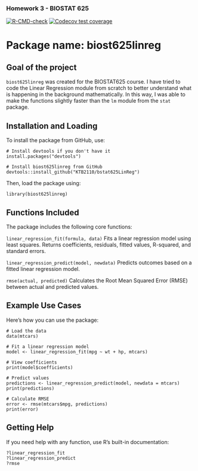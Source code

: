 ### Homework 3 - BIOSTAT 625

<!-- badges: start -->
[![R-CMD-check](https://github.com/KTB2110/bstat625LinReg/actions/workflows/R-CMD-check.yaml/badge.svg)](https://github.com/KTB2110/bstat625LinReg/actions/workflows/R-CMD-check.yaml)
[![Codecov test coverage](https://codecov.io/gh/KTB2110/bstat625LinReg/graph/badge.svg)](https://app.codecov.io/gh/KTB2110/bstat625LinReg)
<!-- badges: end -->

# Package name: biost625linreg

## Goal of the project
`biost625linreg` was created for the BIOSTAT625 course. I have tried to code the Linear Regression module from scratch to better understand what is happening in the background mathematically. In this way, I was able to make the functions slightly faster than the `lm` module from the `stat` package.

## Installation and Loading
To install the package from GitHub, use:

```{r}
# Install devtools if you don't have it
install.packages("devtools")

# Install biost625linreg from GitHub
devtools::install_github("KTB2110/bstat625LinReg")
```

Then, load the package using:

```{r}
library(biost625linreg)
```

## Functions Included

The package includes the following core functions:

`linear_regression_fit(formula, data)`
Fits a linear regression model using least squares.
Returns coefficients, residuals, fitted values, R-squared, and standard errors.

`linear_regression_predict(model, newdata)`
Predicts outcomes based on a fitted linear regression model.

`rmse(actual, predicted)`
Calculates the Root Mean Squared Error (RMSE) between actual and predicted values.

## Example Use Cases
Here’s how you can use the package:

```{r}
# Load the data
data(mtcars)

# Fit a linear regression model
model <- linear_regression_fit(mpg ~ wt + hp, mtcars)

# View coefficients
print(model$coefficients)

# Predict values
predictions <- linear_regression_predict(model, newdata = mtcars)
print(predictions)

# Calculate RMSE
error <- rmse(mtcars$mpg, predictions)
print(error)
```

## Getting Help
If you need help with any function, use R’s built-in documentation:

```{r}
?linear_regression_fit
?linear_regression_predict
?rmse
```
